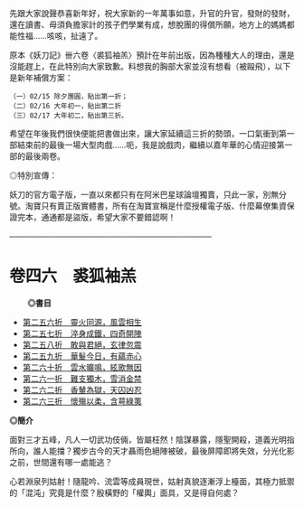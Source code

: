 先跟大家說聲恭喜新年好，祝大家新的一年萬事如意，升官的升官，發財的發財，還在讀書、毋須負擔家計的孩子們學業有成，想脫團的得償所願，地方上的媽媽都能性福……咳咳，扯遠了。

原本《妖刀記》卌六卷〈裘狐袖羔〉預計在年前出版，因為種種大人的理由，還是沒能趕上，在此特別向大家致歉。料想我的胸部大家並沒有想看（被毆飛），以下是新年補償方案：

    （一）02/15 除夕團圓，貼出第一折；
    （二）02/16 大年初一，貼出第二折
    （三）02/17 大年初二，貼出第三折。

希望在年後我們很快便能把書做出來，讓大家延續這三折的勢頭，一口氣衝到第一部結束前的最後一場大型肉戲……呃，我是說戲肉，繼續以嘉年華的心情迎接第一部的最後兩卷。
　　

◎特別宣傳：

妖刀的官方電子版，一直以來都只有在阿米巴星球論壇獨賣，只此一家，別無分號。淘寶只有賣正版實體書，所有在淘寶宣稱是什麼授權電子版、什麼幕僚集資保證完本，通通都是盜版，希望大家不要錯認啊！

────────────────────────────────────
　
# **卷四六　裘狐袖羔**　　
　　
**◎書目**

* [第二五六折　靈火同源，風雲相生](ydj256.md)
* [第二五七折　淬身成鐵，四奇開陣](ydj257.md)
* [第二五八折　敢與君絕，玄律忽震](ydj258.md)
* [第二五九折　華髮今日，有蘊赤心](ydj259.md)
* [第二六十折　雲水曠鳴，絃歌無因](ydj260.md)
* [第二六一折　難支獨木，雪消金禁](ydj261.md)
* [第二六二折　香輦為獄，天囚凶忍](ydj262.md)
* [第二六三折　懷殤以柔，含萼綠荑](ydj263.md)

**◎簡介**

面對三才五峰，凡人一切武功伎倆，皆屬枉然！陰謀暴露，隱聖開殺，道義光明指所向，誰人能擋？獨步古今的天才聶雨色絕陣被破，最後屏障即將失效，分光化影之前，世間還有哪一處能逃？

心若淵泉列姑射！隨龍吟、流雲等成員現世，姑射真貌逐漸浮上檯面，其極力抵禦的「混沌」究竟是什麼？殷橫野的「權輿」面具，又是得自何處？
